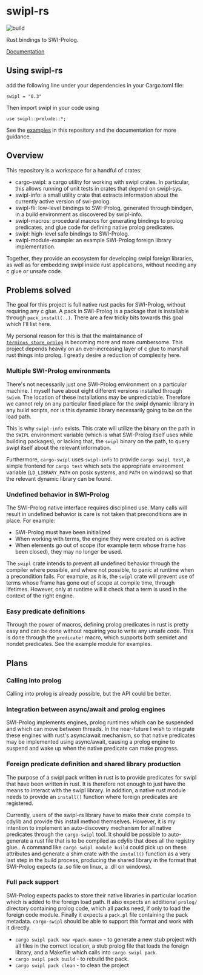 # swipl-rs

![build](https://github.com/terminusdb-labs/swipl-rs/actions/workflows/rust.yml/badge.svg?branch=master)

Rust bindings to SWI-Prolog.

[Documentation](https://terminusdb-labs.github.io/swipl-rs/)

## Using swipl-rs
add the following line under your dependencies in your Cargo.toml file:
```
swipl = "0.3"
```

Then import swipl in your code using
```
use swipl::prelude::*;
```

See the [examples](https://github.com/terminusdb-labs/swipl-rs/tree/master/examples) in this repository and the documentation for more
guidance.


## Overview
This repository is a workspace for a handful of crates:
- cargo-swipl: a cargo utility for working with swipl crates. In particular, this allows running of unit tests in crates that depend on swipl-sys.
- swipl-info: a small utility crate that extracts information about the currently active version of swi-prolog.
- swipl-fli: low-level bindings to SWI-Prolog, generated through bindgen, in a build environment as discovered by swipl-info.
- swipl-macros: procedural macros for generating bindings to prolog predicates, and glue code for defining native prolog predicates.
- swipl: high-level safe bindings to SWI-Prolog.
- swipl-module-example: an example SWI-Prolog foreign library implementation.

Together, they provide an ecosystem for developing swipl foreign libraries, as well as for embedding swipl inside rust applications, without needing any c glue or unsafe code.

## Problems solved
The goal for this project is full native rust packs for SWI-Prolog, without requiring any c glue. A pack in SWI-Prolog is a package that is installable through `pack_install(..)`. There are a few tricky bits towards this goal which I'll list here.

My personal reason for this is that the maintainance of [`terminus_store_prolog`](https://github.com/terminusdb/terminus_store_prolog/) is becoming more and more cumbersome. This project depends heavily on an ever-increasing layer of c glue to marshall rust things into prolog. I greatly desire a reduction of complexity here.

### Multiple SWI-Prolog environments
There's not necessarily just one SWI-Prolog environment on a particular machine. I myself have about eight different versions installed through `swivm`. The location of these installations may be unpredictable. Therefore we cannot rely on any particular fixed place for the swipl dynamic library in any build scripts, nor is this dynamic library necessarily going to be on the load path.

This is why `swipl-info` exists. This crate will utilize the binary on the path in the `SWIPL` environment variable (which is what SWI-Prolog itself uses while building packages), or lacking that, the `swipl` binary on the path, to query swipl itself about the relevant information.

Furthermore, `cargo-swipl` uses `swipl-info` to provide `cargo swipl test`, a simple frontend for `cargo test` which sets the appropriate environment variable (`LD_LIBRARY_PATH` on posix systems, and `PATH` on windows) so that the relevant dynamic library can be found.

### Undefined behavior in SWI-Prolog
The SWI-Prolog native interface requires disciplined use. Many calls will result in undefined behavior is care is not taken that preconditions are in place. For example:
- SWI-Prolog must have been initialized
- When working with terms, the engine they were created on is active
- When elements go out of scope (for example term whose frame has been closed), they may no longer be used.

The `swipl` crate intends to prevent all undefined behavior through the compiler where possible, and where not possible, to panic at runtime when a precondition fails. For example, as it is, the `swipl` crate will prevent use of terms whose frame has gone out of scope at compile time, through lifetimes. However, only at runtime will it check that a term is used in the context of the right engine.

### Easy predicate definitions
Through the power of macros, defining prolog predicates in rust is pretty easy and can be done without requiring you to write any unsafe code. This is done through the `predicate!` macro, which supports both semidet and nondet predicates. See the example module for examples.

## Plans
### Calling into prolog
Calling into prolog is already possible, but the API could be better.

### Integration between async/await and prolog engines
SWI-Prolog implements engines, prolog runtimes which can be suspended and which can move between threads. In the near-future I wish to integrate these engines with rust's async/await mechanism, so that native predicates may be implemented using async/await, causing a prolog engine to suspend and wake up when the native predicate can make progress.

### Foreign predicate definition and shared library production
The purpose of a swipl pack written in rust is to provide predicates for swipl that have been written in rust. It is therefore not enough to just have the means to interact with the swipl library. In addition, a native rust module needs to provide an `install()` function where foreign predicates are registered.

Currently, users of the swipl-rs library have to make their crate compile to cdylib and provide this install method themselves. However, it is my intention to implement an auto-discovery mechanism for all native predicates through the `cargo-swipl` tool. It should be possible to auto-generate a rust file that is to be compiled as cdylib that does all the registry glue.. A command like `cargo swipl module build` could pick up on these attributes and generate a shim crate with the `install()` function as a very last step in the build process, producing the shared library in the format that SWI-Prolog expects (a .so file on linux, a .dll on windows).

### Full pack support
SWI-Prolog expects packs to store their native libraries in particular location which is added to the foreign load path. It also expects an additional `prolog/` directory  containing prolog code, which all packs need, if only to load the foreign code module. Finally it expects a `pack.pl` file containing the pack metadata. `cargo-swipl` should be able to support this format and work with it directly.

- `cargo swipl pack new <pack-name>` - to generate a new stub project with all files in the correct location, a stub prolog file that loads the foreign library, and a Makefile which calls into `cargo swipl pack`.
- `cargo swipl pack build` - to rebuild the pack.
- `cargo swipl pack clean` - to clean the project
